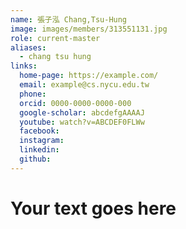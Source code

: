 ```yaml
---
name: 張子泓 Chang,Tsu-Hung
image: images/members/313551131.jpg 
role: current-master
aliases:
  - chang tsu hung
links:
  home-page: https://example.com/
  email: example@cs.nycu.edu.tw
  phone: 
  orcid: 0000-0000-0000-000
  google-scholar: abcdefgAAAAJ
  youtube: watch?v=ABCDEF0FLWw
  facebook:
  instagram:
  linkedin:
  github:
---
```

# Your text goes here
